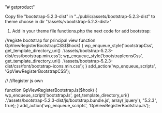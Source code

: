 "# getproduct" 

Copy file "bootstrap-5.2.3-dist" in  "../public/assets/bootstrap-5.2.3-dist"  to theme choose in dir "/assets/<bootstrap-5.2.3-dist>"


1.  Add in your theme file functions.php the next code for add bootstrap:

//registe bootstrap for principal view
function GpViewRegisterBootstrapCSS($hook)
{
    wp_enqueue_style('bootstrapCss', get_template_directory_uri() .'/assets/bootstrap-5.2.3-dist/css/bootstrap.min.css');
    wp_enqueue_style('bootstrapIconsCss', get_template_directory_uri() .'/assets/bootstrap-5.2.3-dist/css/font/bootstrap-icons.min.css');
}
add_action('wp_enqueue_scripts', 'GpViewRegisterBootstrapCSS');



// //Register js own

function GpViewRegisterBootstrapJs($hook)
{
    wp_enqueue_script('bootstrapJs', get_template_directory_uri() .'/assets/bootstrap-5.2.3-dist/js/bootstrap.bundle.js', array('jquery'), "5.2.3", true);
}
add_action('wp_enqueue_scripts', 'GpViewRegisterBootstrapJs');



